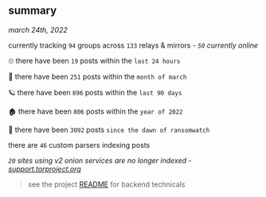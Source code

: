 
## summary
_march 24th, 2022_

currently tracking `94` groups across `133` relays & mirrors - _`50` currently online_

⏲ there have been `19` posts within the `last 24 hours`

🦈 there have been `251` posts within the `month of march`

🪐 there have been `896` posts within the `last 90 days`

🏚 there have been `806` posts within the `year of 2022`

🦕 there have been `3092` posts `since the dawn of ransomwatch`

there are `46` custom parsers indexing posts

_`20` sites using v2 onion services are no longer indexed - [support.torproject.org](https://support.torproject.org/onionservices/v2-deprecation/)_

> see the project [README](https://github.com/thetanz/ransomwatch#ransomwatch--) for backend technicals
